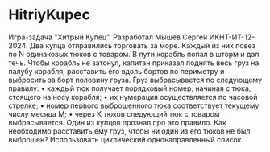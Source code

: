# HitriyKupec

Игра-задача "Хитрый Купец". Разработал Мышев Сергей ИКНТ-ИТ-12-2024. 
Два купца отправились торговать за море. Каждый из них повез по N одинаковых тюков с товаром. В пути корабль попал в шторм и дал течь. Чтобы корабль не затонул, капитан приказал поднять весь груз на палубу корабля, расставить его вдоль бортов по периметру и выбросить за борт
половину груза. Груз выбрасывается по следующему правилу:
• каждый тюк получает порядковый номер, начиная с тюка, стоящего на
носу корабля;
• их нумерация осуществляется по часовой стрелке;
• номер первого выброшенного тюка соответствует текущему числу
месяца M;
• через K тюков следующий тюк с товаром выбрасывается. Один из
купцов прознал про это правило. 
Как необходимо расставить ему груз, чтобы ни один из его тюков не был выброшен?
Использовать циклический однонаправленный список.
